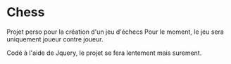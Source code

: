 # Chess
Projet perso pour la création d'un jeu d'échecs
Pour le moment, le jeu sera uniquement joueur contre joueur.

Codé à l'aide de Jquery, le projet se fera lentement mais surement.
